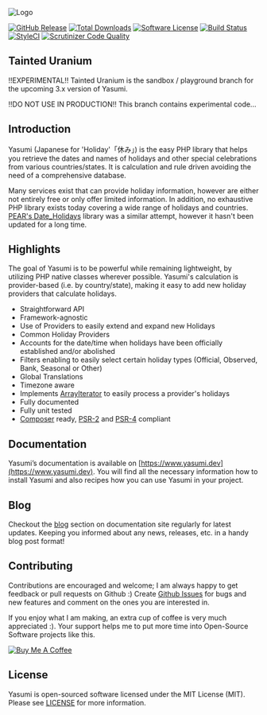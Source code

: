 ![Logo](https://www.yasumi.dev/assets/img/yasumi_logo.svg)

[![GitHub Release](https://img.shields.io/github/release/azuyalabs/yasumi.svg?style=flat-square)](https://github.com/azuyalabs/yasumi/releases)
[![Total Downloads](https://img.shields.io/packagist/dt/azuyalabs/yasumi.svg?style=flat-square)](https://packagist.org/packages/azuyalabs/yasumi)
[![Software License](https://img.shields.io/badge/license-MIT-brightgreen.svg?style=flat-square)](LICENSE)
[![Build Status](https://img.shields.io/travis/azuyalabs/yasumi.svg?style=flat-square)](https://travis-ci.org/azuyalabs/yasumi)
[![StyleCI](https://styleci.io/repos/32797151/shield?branch=master)](https://styleci.io/repos/32797151)
[![Scrutinizer Code Quality](https://scrutinizer-ci.com/g/azuyalabs/yasumi/badges/quality-score.png?b=tainted-uranium)](https://scrutinizer-ci.com/g/azuyalabs/yasumi/?branch=tainted-uranium)

Tainted Uranium
---------------
!!EXPERIMENTAL!!
Tainted Uranium is the sandbox / playground branch for the upcoming 3.x version of Yasumi.

!!DO NOT USE IN PRODUCTION!! This branch contains experimental code...

Introduction
------------
Yasumi (Japanese for 'Holiday'「休み」) is the easy PHP library that helps you retrieve the dates and names of holidays and other special celebrations from various countries/states. It is calculation and rule driven avoiding the need of a comprehensive database.

Many services exist that can provide holiday information, however are either not entirely free or only offer limited information. In addition, no exhaustive PHP library exists today covering a wide range of holidays and countries. [PEAR's Date_Holidays](https://pear.php.net/package/Date_Holidays) library was a similar attempt, however it hasn't been updated for a long time.

Highlights
----------
The goal of Yasumi is to be powerful while remaining lightweight, by utilizing PHP native classes wherever possible. Yasumi's calculation is provider-based (i.e. by country/state), making it easy to add new holiday providers that calculate holidays.

- Straightforward API
- Framework-agnostic
- Use of Providers to easily extend and expand new Holidays
- Common Holiday Providers
- Accounts for the date/time when holidays have been officially established and/or abolished
- Filters enabling to easily select certain holiday types (Official, Observed, Bank, Seasonal or Other)
- Global Translations
- Timezone aware
- Implements [ArrayIterator](https://www.php.net/manual/en/class.arrayiterator.php) to easily process a provider's holidays
- Fully documented
- Fully unit tested
- [Composer](https://getcomposer.org) ready, [PSR-2](https://www.php-fig.org/psr/psr-2/) and [PSR-4](https://www.php-fig.org/psr/psr-4/) compliant


Documentation
-------------

Yasumi’s documentation is available on [https://www.yasumi.dev](https://www.yasumi.dev). You will find all the necessary information how to install Yasumi and also recipes how you can use Yasumi in your project.

Blog
----
Checkout the [blog](https://www.yasumi.dev/blog/) section on documentation site regularly for latest updates. Keeping you informed about any news, releases, etc. in a handy blog post format!

## Contributing

Contributions are encouraged and welcome; I am always happy to get feedback or pull requests on Github :) Create [Github Issues](https://github.com/azuyalabs/yasumi/issues) for bugs and new features and comment on the ones you are interested in.

If you enjoy what I am making, an extra cup of coffee is very much appreciated :). Your support helps me to put more time into Open-Source Software projects like this.

<a href="https://www.buymeacoffee.com/sachatelgenhof" target="_blank"><img src="https://www.buymeacoffee.com/assets/img/custom_images/orange_img.png" alt="Buy Me A Coffee" style="height: auto !important;width: auto !important;" ></a>

License
-------

Yasumi is open-sourced software licensed under the MIT License (MIT). Please see [LICENSE](LICENSE) for more information.
